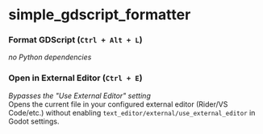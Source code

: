 # simple_gdscript_formatter

### Format GDScript (`Ctrl + Alt + L`)
*no Python dependencies*  

### Open in External Editor (`Ctrl + E`)
*Bypasses the "Use External Editor" setting*  
Opens the current file in your configured external editor (Rider/VS Code/etc.) without enabling `text_editor/external/use_external_editor` in Godot settings.
